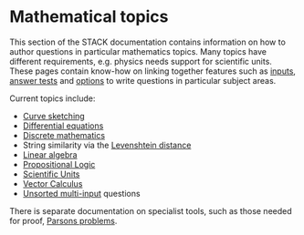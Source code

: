 # Mathematical topics

This section of the STACK documentation contains information on how to author questions in particular mathematics topics.  Many topics have different requirements, e.g. physics needs support for scientific units.  These pages contain know-how on linking together features such as [inputs](../Authoring/Inputs.md), [answer tests](../Authoring/Answer_Tests/index.md) and [options](../Authoring/Options.md) to write questions in particular subject areas.

Current topics include:

* [Curve sketching](Curve_sketching.md)
* [Differential equations](Differential_equations.md)
* [Discrete mathematics](Discrete_mathematics.md)
* String similarity via the [Levenshtein distance](Levenshtein_distance.md)
* [Linear algebra](Linear_algebra.md)
* [Propositional Logic](Propositional_Logic.md)
* [Scientific Units](Units.md)
* [Vector Calculus](Vector_Calculus.md)
* [Unsorted multi-input](Unsorted_multi_input.md) questions

There is separate documentation on specialist tools, such as those needed for proof, [Parsons problems](../Specialist_tools).
